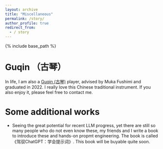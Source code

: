 ```yaml
---
layout: archive
title: "Miscellaneous"
permalink: /story/
author_profile: true
redirect_from:
  - / story
---
```


{% include base_path %}

Guqin （古琴）
======
In life, I am also a [Guqin (古琴)](https://www.bilibili.com/video/BV1Cp4y1W7mF/?vd_source=e064aa5c778fd7d6029361e1f3255d9b) player, advised by Muka Fushimi and graduated in 2022.
I really love this Chinese traditional instrument.
If you also enjoy it, please feel free to contact me.

Some additional works
======
* Seeing the great potential for recent LLM progress, yet there are still so many people who do not even know these, my friends and I write a book to introduce these and hands-on propmt engineering. The book is called 《驾驭ChatGPT：学会提示词》. This book will be buyable quite soon.

  

